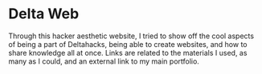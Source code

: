 # Delta Web
Through this hacker aesthetic website, 
I tried to show off the cool aspects of being a part of Deltahacks, being able to create websites, and how to share knowledge all at once.
Links are related to the materials I used, as many as I could, and an external link to my main portfolio.

